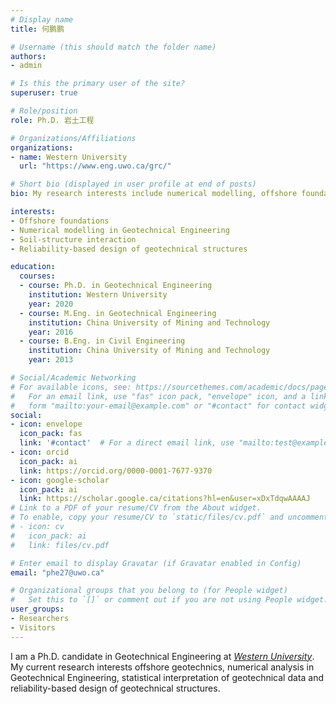 ```yaml
---
# Display name
title: 何鹏鹏

# Username (this should match the folder name)
authors:
- admin

# Is this the primary user of the site?
superuser: true

# Role/position
role: Ph.D. 岩土工程

# Organizations/Affiliations
organizations:
- name: Western University
  url: "https://www.eng.uwo.ca/grc/"

# Short bio (displayed in user profile at end of posts)
bio: My research interests include numerical modelling, offshore foundations, soil-structure interaction and reliability-based design of geotechnical structures.

interests:
- Offshore foundations
- Numerical modelling in Geotechnical Engineering
- Soil-structure interaction
- Reliability-based design of geotechnical structures

education:
  courses:
  - course: Ph.D. in Geotechnical Engineering
    institution: Western University
    year: 2020
  - course: M.Eng. in Geotechnical Engineering
    institution: China University of Mining and Technology
    year: 2016
  - course: B.Eng. in Civil Engineering
    institution: China University of Mining and Technology
    year: 2013

# Social/Academic Networking
# For available icons, see: https://sourcethemes.com/academic/docs/page-builder/#icons
#   For an email link, use "fas" icon pack, "envelope" icon, and a link in the
#   form "mailto:your-email@example.com" or "#contact" for contact widget.
social:
- icon: envelope
  icon_pack: fas
  link: '#contact'  # For a direct email link, use "mailto:test@example.org".
- icon: orcid
  icon_pack: ai
  link: https://orcid.org/0000-0001-7677-9370
- icon: google-scholar
  icon_pack: ai
  link: https://scholar.google.ca/citations?hl=en&user=xDxTdqwAAAAJ
# Link to a PDF of your resume/CV from the About widget.
# To enable, copy your resume/CV to `static/files/cv.pdf` and uncomment the lines below.
# - icon: cv
#   icon_pack: ai
#   link: files/cv.pdf

# Enter email to display Gravatar (if Gravatar enabled in Config)
email: "phe27@uwo.ca"

# Organizational groups that you belong to (for People widget)
#   Set this to `[]` or comment out if you are not using People widget.
user_groups:
- Researchers
- Visitors
---
```


I am a Ph.D. candidate in Geotechnical Engineering at *[Western University](https://www.eng.uwo.ca/grc/)*. My current research interests offshore geotechnics, numerical analysis in Geotechnical Engineering, statistical interpretation of geotechnical data and reliability-based design of geotechnical structures.
